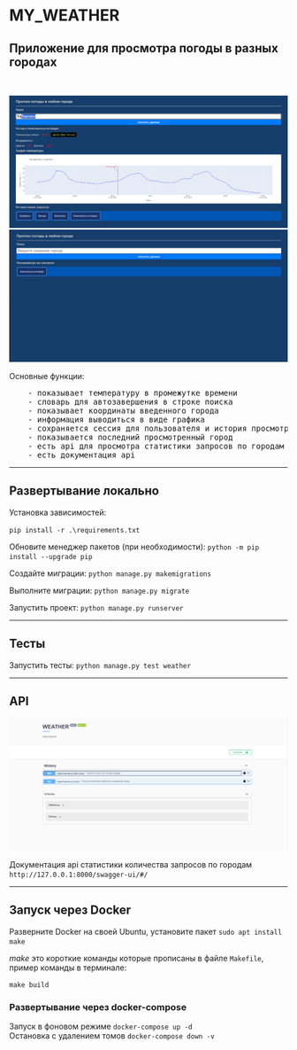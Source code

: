 # MY_WEATHER
<h2>Приложение для просмотра погоды в разных городах</h2><br/>

![weather](/image/weather.png)
<br>
![history](/image/history.png)
<br>

Основные функции:
<pre>
    - показывает температуру в промежутке времени
    - словарь для автозавершения в строке поиска
    - показывает координаты введенного города
    - информация выводиться в виде графика
    - сохраняется сессия для пользователя и история просмотра городов
    - показывается последний просмотренный город
    - есть api для просмотра статистики запросов по городам с ранжированием
    - есть документация api
</pre>
<hr/>

<h2>Развертывание локально</h2>
Установка зависимостей:

`pip install -r .\requirements.txt` <br/>

Обновите менеджер пакетов (при необходимости):
`python -m pip install --upgrade pip` <br/>

Создайте миграции:
`python manage.py makemigrations` <br/>

Выполните миграции:
`python manage.py migrate` <br/>

Запустить проект:
`python manage.py runserver` <br/>

<hr/>

<h2>Тесты</h2>

Запустить тесты:
`python manage.py test weather` <br/>

<hr/>
<h2>API</h2>

![API](/image/api.png)
<br>

Документация api статистики количества запросов по городам `http://127.0.0.1:8000/swagger-ui/#/`
<hr/>
<h2>Запуск через Docker</h2>
Разверните Docker на своей Ubuntu, установите пакет <code>sudo apt install make</code><br/>

*make* это короткие команды которые прописаны в файле `Makefile`, пример команды в терминале: <pre>`make build`</pre>

<h3>Развертывание через docker-compose</h3>

Запуск в фоновом режиме `docker-compose up -d` <br/>
Остановка с удалением томов `docker-compose down -v` <br/>




